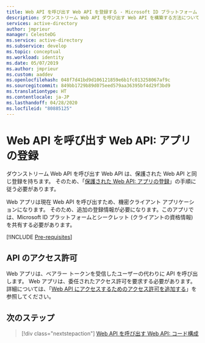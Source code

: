 ```yaml
---
title: Web API を呼び出す Web API を登録する - Microsoft ID プラットフォーム | Azure
description: ダウンストリーム Web API を呼び出す Web API を構築する方法について説明します (アプリの登録)
services: active-directory
author: jmprieur
manager: CelesteDG
ms.service: active-directory
ms.subservice: develop
ms.topic: conceptual
ms.workload: identity
ms.date: 05/07/2019
ms.author: jmprieur
ms.custom: aaddev
ms.openlocfilehash: 048f7d41bd9d106121859e6b1fc013258067af9c
ms.sourcegitcommit: 849bb1729b89d075eed579aa36395bf4d29f3bd9
ms.translationtype: HT
ms.contentlocale: ja-JP
ms.lasthandoff: 04/28/2020
ms.locfileid: "80885125"
---
```

# <a name="a-web-api-that-calls-web-apis-app-registration"></a>Web API を呼び出す Web API: アプリの登録

ダウンストリーム Web API を呼び出す Web API は、保護された Web API と同じ登録を持ちます。 そのため、「[保護された Web API: アプリの登録](scenario-protected-web-api-app-registration.md)」の手順に従う必要があります。

Web アプリは現在 Web API を呼び出すため、機密クライアント アプリケーションになります。 そのため、追加の登録情報が必要になります。このアプリでは、Microsoft ID プラットフォームとシークレット (クライアントの資格情報) を共有する必要があります。

[!INCLUDE [Pre-requisites](../../../includes/active-directory-develop-scenarios-registration-client-secrets.md)]

## <a name="api-permissions"></a>API のアクセス許可

Web アプリは、ベアラー トークンを受信したユーザーの代わりに API を呼び出します。 Web アプリは、委任されたアクセス許可を要求する必要があります。 詳細については、「[Web API にアクセスするためのアクセス許可を追加する](quickstart-configure-app-access-web-apis.md#add-permissions-to-access-web-apis)」を参照してください。

## <a name="next-steps"></a>次のステップ

> [!div class="nextstepaction"]
> [Web API を呼び出す Web API: コード構成](scenario-web-api-call-api-app-configuration.md)
